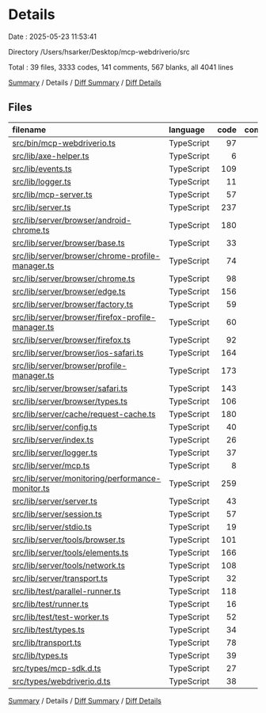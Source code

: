 # Details

Date : 2025-05-23 11:53:41

Directory /Users/hsarker/Desktop/mcp-webdriverio/src

Total : 39 files,  3333 codes, 141 comments, 567 blanks, all 4041 lines

[Summary](results.md) / Details / [Diff Summary](diff.md) / [Diff Details](diff-details.md)

## Files
| filename | language | code | comment | blank | total |
| :--- | :--- | ---: | ---: | ---: | ---: |
| [src/bin/mcp-webdriverio.ts](/src/bin/mcp-webdriverio.ts) | TypeScript | 97 | 13 | 17 | 127 |
| [src/lib/axe-helper.ts](/src/lib/axe-helper.ts) | TypeScript | 6 | 0 | 2 | 8 |
| [src/lib/events.ts](/src/lib/events.ts) | TypeScript | 109 | 5 | 25 | 139 |
| [src/lib/logger.ts](/src/lib/logger.ts) | TypeScript | 11 | 1 | 2 | 14 |
| [src/lib/mcp-server.ts](/src/lib/mcp-server.ts) | TypeScript | 57 | 1 | 11 | 69 |
| [src/lib/server.ts](/src/lib/server.ts) | TypeScript | 237 | 5 | 45 | 287 |
| [src/lib/server/browser/android-chrome.ts](/src/lib/server/browser/android-chrome.ts) | TypeScript | 180 | 9 | 30 | 219 |
| [src/lib/server/browser/base.ts](/src/lib/server/browser/base.ts) | TypeScript | 33 | 0 | 8 | 41 |
| [src/lib/server/browser/chrome-profile-manager.ts](/src/lib/server/browser/chrome-profile-manager.ts) | TypeScript | 74 | 1 | 14 | 89 |
| [src/lib/server/browser/chrome.ts](/src/lib/server/browser/chrome.ts) | TypeScript | 98 | 8 | 14 | 120 |
| [src/lib/server/browser/edge.ts](/src/lib/server/browser/edge.ts) | TypeScript | 156 | 9 | 24 | 189 |
| [src/lib/server/browser/factory.ts](/src/lib/server/browser/factory.ts) | TypeScript | 59 | 4 | 9 | 72 |
| [src/lib/server/browser/firefox-profile-manager.ts](/src/lib/server/browser/firefox-profile-manager.ts) | TypeScript | 60 | 1 | 11 | 72 |
| [src/lib/server/browser/firefox.ts](/src/lib/server/browser/firefox.ts) | TypeScript | 92 | 8 | 14 | 114 |
| [src/lib/server/browser/ios-safari.ts](/src/lib/server/browser/ios-safari.ts) | TypeScript | 164 | 8 | 26 | 198 |
| [src/lib/server/browser/profile-manager.ts](/src/lib/server/browser/profile-manager.ts) | TypeScript | 173 | 6 | 37 | 216 |
| [src/lib/server/browser/safari.ts](/src/lib/server/browser/safari.ts) | TypeScript | 143 | 8 | 23 | 174 |
| [src/lib/server/browser/types.ts](/src/lib/server/browser/types.ts) | TypeScript | 106 | 0 | 11 | 117 |
| [src/lib/server/cache/request-cache.ts](/src/lib/server/cache/request-cache.ts) | TypeScript | 180 | 7 | 29 | 216 |
| [src/lib/server/config.ts](/src/lib/server/config.ts) | TypeScript | 40 | 2 | 6 | 48 |
| [src/lib/server/index.ts](/src/lib/server/index.ts) | TypeScript | 26 | 4 | 5 | 35 |
| [src/lib/server/logger.ts](/src/lib/server/logger.ts) | TypeScript | 37 | 0 | 8 | 45 |
| [src/lib/server/mcp.ts](/src/lib/server/mcp.ts) | TypeScript | 8 | 0 | 1 | 9 |
| [src/lib/server/monitoring/performance-monitor.ts](/src/lib/server/monitoring/performance-monitor.ts) | TypeScript | 259 | 8 | 40 | 307 |
| [src/lib/server/server.ts](/src/lib/server/server.ts) | TypeScript | 43 | 0 | 7 | 50 |
| [src/lib/server/session.ts](/src/lib/server/session.ts) | TypeScript | 57 | 2 | 11 | 70 |
| [src/lib/server/stdio.ts](/src/lib/server/stdio.ts) | TypeScript | 19 | 1 | 3 | 23 |
| [src/lib/server/tools/browser.ts](/src/lib/server/tools/browser.ts) | TypeScript | 101 | 1 | 11 | 113 |
| [src/lib/server/tools/elements.ts](/src/lib/server/tools/elements.ts) | TypeScript | 166 | 4 | 25 | 195 |
| [src/lib/server/tools/network.ts](/src/lib/server/tools/network.ts) | TypeScript | 108 | 8 | 15 | 131 |
| [src/lib/server/transport.ts](/src/lib/server/transport.ts) | TypeScript | 32 | 2 | 7 | 41 |
| [src/lib/test/parallel-runner.ts](/src/lib/test/parallel-runner.ts) | TypeScript | 118 | 8 | 25 | 151 |
| [src/lib/test/runner.ts](/src/lib/test/runner.ts) | TypeScript | 16 | 0 | 4 | 20 |
| [src/lib/test/test-worker.ts](/src/lib/test/test-worker.ts) | TypeScript | 52 | 4 | 9 | 65 |
| [src/lib/test/types.ts](/src/lib/test/types.ts) | TypeScript | 34 | 0 | 4 | 38 |
| [src/lib/transport.ts](/src/lib/transport.ts) | TypeScript | 78 | 2 | 18 | 98 |
| [src/lib/types.ts](/src/lib/types.ts) | TypeScript | 39 | 0 | 4 | 43 |
| [src/types/mcp-sdk.d.ts](/src/types/mcp-sdk.d.ts) | TypeScript | 27 | 0 | 4 | 31 |
| [src/types/webdriverio.d.ts](/src/types/webdriverio.d.ts) | TypeScript | 38 | 1 | 8 | 47 |

[Summary](results.md) / Details / [Diff Summary](diff.md) / [Diff Details](diff-details.md)